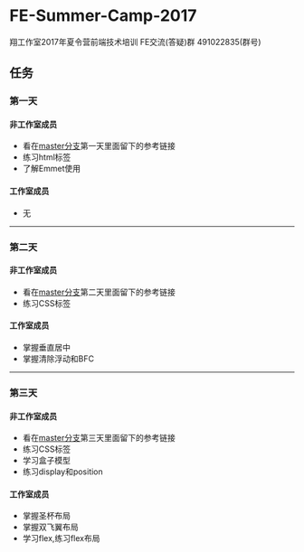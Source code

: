 # FE-Summer-Camp-2017

翔工作室2017年夏令营前端技术培训
FE交流(答疑)群 491022835(群号)

## 任务

### 第一天
#### 非工作室成员
- 看在[master分支](https://github.com/cumtflyingstudio/FE-Summer-Camp-2017/tree/master)第一天里面留下的参考链接
- 练习html标签
- 了解Emmet使用

#### 工作室成员
- 无

**************************

### 第二天
#### 非工作室成员
- 看在[master分支](https://github.com/cumtflyingstudio/FE-Summer-Camp-2017/tree/master)第二天里面留下的参考链接
- 练习CSS标签

#### 工作室成员
- 掌握垂直居中
- 掌握清除浮动和BFC

**************************

### 第三天
#### 非工作室成员
- 看在[master分支](https://github.com/cumtflyingstudio/FE-Summer-Camp-2017/tree/master)第三天里面留下的参考链接
- 练习CSS标签
- 学习盒子模型
- 练习display和position

#### 工作室成员
- 掌握圣杯布局
- 掌握双飞翼布局
- 学习flex,练习flex布局
